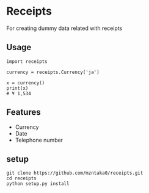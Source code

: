 # Receipts
For creating dummy data related with receipts

## Usage
```
import receipts

currency = receipts.Currency('ja')

x = currency()
print(x)
# ¥ 1,534
```

## Features
- Currency
- Date
- Telephone number

## setup
```
git clone https://github.com/mzntaka0/receipts.git
cd receipts
python setup.py install
```
